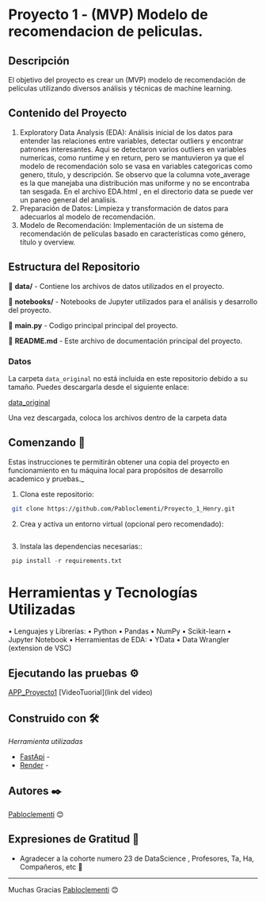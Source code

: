 # Proyecto 1 - (MVP) Modelo de recomendacion de peliculas. 

## Descripción

El objetivo del proyecto es crear un (MVP) modelo de recomendación de películas utilizando diversos análisis y técnicas de machine learning.

## Contenido del Proyecto

1.	Exploratory Data Analysis (EDA): Análisis inicial de los datos para entender las relaciones entre variables, detectar outliers y encontrar patrones interesantes.
Aqui se detectaron varios outliers en variables numericas, como runtime y en return, pero se mantuvieron ya que el modelo de recomendación solo se vasa en variables categoricas como genero, titulo, y descripción.
Se observo que la columna vote_average es la que manejaba una distribución mas uniforme y no se encontraba tan sesgada.
En el archivo EDA.html , en el directorio data se puede ver un paneo general del analisis.
2.	Preparación de Datos: Limpieza y transformación de datos para adecuarlos al modelo de recomendación.
3.	Modelo de Recomendación: Implementación de un sistema de recomendación de películas basado en características como género, título y overview.

## Estructura del Repositorio

:file_folder: **data/** - Contiene los archivos de datos utilizados en el proyecto.

:file_folder: **notebooks/** - Notebooks de Jupyter utilizados para el análisis y desarrollo del proyecto.

:snake: **main.py** - Codigo principal principal del proyecto. 

:page_facing_up: **README.md** - Este archivo de documentación principal del proyecto.






### Datos

La carpeta `data_original` no está incluida en este repositorio debido a su tamaño. Puedes descargarla desde el siguiente enlace:

[data_original](https://drive.google.com/drive/folders/1u3DQ7Plo3DB9ieg7bLhBd_pvSCg-exPr?usp=sharing)

Una vez descargada, coloca los archivos dentro de la carpeta data 

## Comenzando 🚀

Estas instrucciones te permitirán obtener una copia del proyecto en funcionamiento en tu máquina local para propósitos de desarrollo academico y pruebas._

1.	Clona este repositorio:
   ```sh
	git clone https://github.com/Pabloclementi/Proyecto_1_Henry.git
   ```

2. Crea y activa un entorno virtual (opcional pero recomendado):

   ```python -m venv env
   ```


3.	Instala las dependencias necesarias::
   ```python
	pip install -r requirements.txt
   ```


# Herramientas y Tecnologías Utilizadas

•	Lenguajes y Librerías:
•	Python
•	Pandas
•	NumPy
•	Scikit-learn
•	Jupyter Notebook
•	Herramientas de EDA:
•	YData
•	Data Wrangler (extension de VSC)




## Ejecutando las pruebas ⚙️ 

[APP_Proyecto1](https://proyecto-1-henry-79jk.onrender.com/docs)
[VideoTuorial](link del video)

## Construido con 🛠️

_Herramienta utilizadas_


* [FastApi](https://fastapi.tiangolo.com/) - 
* [Render](https://render.com/) -


## Autores ✒️
[Pabloclementi](https://github.com/Pabloclementi) 😊


## Expresiones de Gratitud 🎁

* Agradecer a la cohorte numero 23 de DataScience , Profesores, Ta, Ha, Compañeros, etc
  📢
---
Muchas Gracias [Pabloclementi](https://github.com/Pabloclementi) 😊
